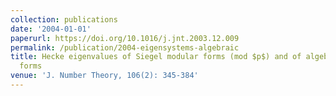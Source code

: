 ```yaml
---
collection: publications
date: '2004-01-01'
paperurl: https://doi.org/10.1016/j.jnt.2003.12.009
permalink: /publication/2004-eigensystems-algebraic
title: Hecke eigenvalues of Siegel modular forms (mod $p$) and of algebraic modular
  forms
venue: 'J. Number Theory, 106(2): 345-384'
---
```

